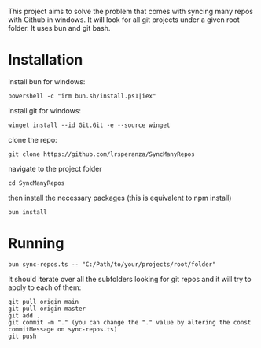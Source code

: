 
This project aims to solve the problem that comes with syncing many repos with Github in windows. It will look for all git projects under a given root folder.
It uses bun and git bash.



# Installation

install bun for windows:
```
powershell -c "irm bun.sh/install.ps1|iex"
```

install git for windows:
```
winget install --id Git.Git -e --source winget
```

clone the repo:
```
git clone https://github.com/lrsperanza/SyncManyRepos
```

navigate to the project folder
```
cd SyncManyRepos
```

then install the necessary packages (this is equivalent to npm install)
```
bun install
```


# Running

```
bun sync-repos.ts -- "C:/Path/to/your/projects/root/folder"
```

It should iterate over all the subfolders looking for git repos and it will try to apply to each of them:
```
git pull origin main
git pull origin master
git add .
git commit -m "." (you can change the "." value by altering the const commitMessage on sync-repos.ts)
git push
```

